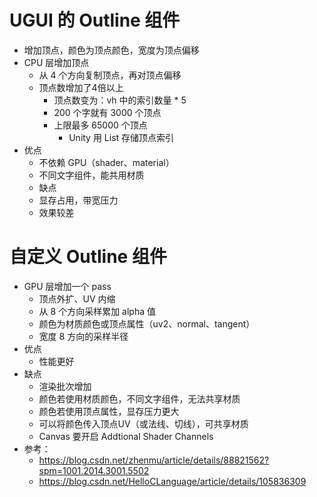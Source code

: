 # UGUI 的 Outline 组件
- 增加顶点，颜色为顶点颜色，宽度为顶点偏移
- CPU 层增加顶点
  - 从 4 个方向复制顶点，再对顶点偏移
  - 顶点数增加了4倍以上
    - 顶点数变为：vh 中的索引数量 \* 5
    - 200 个字就有 3000 个顶点
    - 上限最多 65000 个顶点
      - Unity 用 List<int> 存储顶点索引
- 优点
  - 不依赖 GPU（shader、material）
  - 不同文字组件，能共用材质
  - 缺点
  - 显存占用，带宽压力
  - 效果较差

# 自定义 Outline 组件
- GPU 层增加一个 pass
  - 顶点外扩、UV 内缩
  - 从 8 个方向采样累加 alpha 值
  - 颜色为材质颜色或顶点属性（uv2、normal、tangent）
  - 宽度 8 方向的采样半径
- 优点
  - 性能更好
- 缺点
  - 渲染批次增加
  - 颜色若使用材质颜色，不同文字组件，无法共享材质
  - 颜色若使用顶点属性，显存压力更大
  - 可以将颜色传入顶点UV（或法线、切线），可共享材质
  - Canvas 要开启 Addtional Shader Channels
- 参考：
  - https://blog.csdn.net/zhenmu/article/details/88821562?spm=1001.2014.3001.5502
  - https://blog.csdn.net/HelloCLanguage/article/details/105836309
